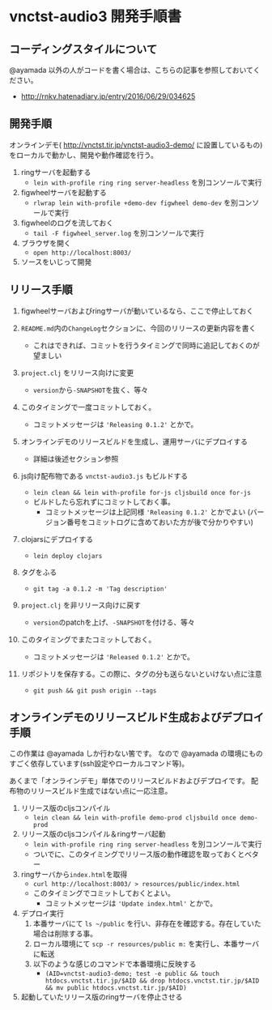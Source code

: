# vnctst-audio3 開発手順書


## コーディングスタイルについて

@ayamada 以外の人がコードを書く場合は、こちらの記事を参照しておいてください。

- http://rnkv.hatenadiary.jp/entry/2016/06/29/034625


## 開発手順

オンラインデモ( http://vnctst.tir.jp/vnctst-audio3-demo/ に設置しているもの)をローカルで動かし、開発や動作確認を行う。

1. ringサーバを起動する
    - `lein with-profile ring ring server-headless` を別コンソールで実行
2. figwheelサーバを起動する
    - `rlwrap lein with-profile +demo-dev figwheel demo-dev` を別コンソールで実行
3. figwheelのログを流しておく
    - `tail -F figwheel_server.log` を別コンソールで実行
4. ブラウザを開く
    - `open http://localhost:8003/`
5. ソースをいじって開発


## リリース手順

1. figwheelサーバおよびringサーバが動いているなら、ここで停止しておく

2. `README.md`内の`ChangeLog`セクションに、今回のリリースの更新内容を書く
    - これはできれば、コミットを行うタイミングで同時に追記しておくのが望ましい

3. `project.clj` をリリース向けに変更
    - `version`から`-SNAPSHOT`を抜く、等々

4. このタイミングで一度コミットしておく。
    - コミットメッセージは `'Releasing 0.1.2'` とかで。

5. オンラインデモのリリースビルドを生成し、運用サーバにデプロイする
    - 詳細は後述セクション参照

6. js向け配布物である `vnctst-audio3.js` もビルドする
    - `lein clean && lein with-profile for-js cljsbuild once for-js`
    - ビルドしたら忘れずにコミットしておく事。
        - コミットメッセージは上記同様 `'Releasing 0.1.2'` とかでよい
          (バージョン番号をコミットログに含めておいた方が後で分かりやすい)

7. clojarsにデプロイする
    - `lein deploy clojars`

8. タグをふる
    - `git tag -a 0.1.2 -m 'Tag description'`

9. `project.clj` を非リリース向けに戻す
    - `version`のpatchを上げ、`-SNAPSHOT`を付ける、等々

10. このタイミングでまたコミットしておく。
    - コミットメッセージは `'Released 0.1.2'` とかで。

11. リポジトリを保存する。この際に、タグの分も送らないといけない点に注意
    - `git push && git push origin --tags`


## オンラインデモのリリースビルド生成およびデプロイ手順

この作業は @ayamada しか行わない筈です。
なので @ayamada の環境にものすごく依存しています(ssh設定やローカルコマンド等)。

あくまで「オンラインデモ」単体でのリリースビルドおよびデプロイです。
配布物のリリースビルド生成ではない点に一応注意。

1. リリース版のcljsコンパイル
    - `lein clean && lein with-profile demo-prod cljsbuild once demo-prod`
2. リリース版のcljsコンパイル＆ringサーバ起動
    - `lein with-profile ring ring server-headless` を別コンソールで実行
    - ついでに、このタイミングでリリース版の動作確認を取っておくとベター
3. ringサーバから`index.html`を取得
    - `curl http://localhost:8003/ > resources/public/index.html`
    - このタイミングでコミットしておくとよい。
        - コミットメッセージは `'Update index.html'` とかで。
4. デプロイ実行
    1. 本番サーバにて `ls ~/public` を行い、非存在を確認する。存在していた場合は削除する事。
    2. ローカル環境にて `scp -r resources/public m:` を実行し、本番サーバに転送
    3. 以下のような感じのコマンドで本番環境に反映する
        - `(AID=vnctst-audio3-demo; test -e public && touch htdocs.vnctst.tir.jp/$AID && drop htdocs.vnctst.tir.jp/$AID && mv public htdocs.vnctst.tir.jp/$AID)`
5. 起動していたリリース版のringサーバを停止させる


